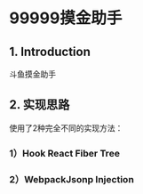 # 99999摸金助手

## 1. Introduction

斗鱼摸金助手



## 2. 实现思路

使用了2种完全不同的实现方法：

### 1）Hook React Fiber Tree



### 2）WebpackJsonp Injection


